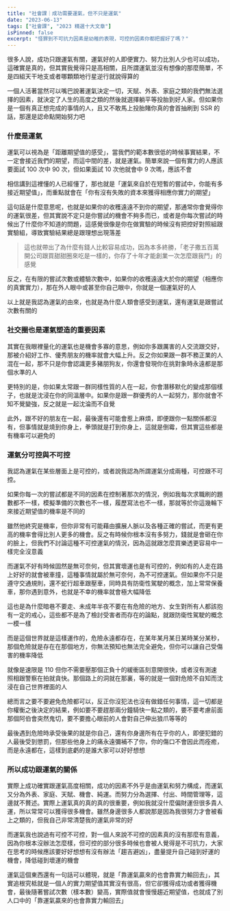 ```yaml
---
title: "社會課｜成功需要運氣，但不只是運氣"
date: "2023-06-13"
tags: ["社會課", "2023 精選十大文章"]
isPinned: false
excerpt: "怪罪到不可抗力因素是幼稚的表現，可控的因素你都把握好了嗎？"
---
```


很多人說，成功只跟運氣有關，運氣好的人即便實力、努力比別人少也可以成功，這確實是真的，但其實我覺得只是高相關，且所謂運氣並沒有想像的那麼簡單，不是四組天干地支或者哪顆類地行星逆行就說得算的

一個人活著當然可以嘴巴說著運氣決定一切，天賦、外表、家庭之類的我們無法選擇的因素，就決定了人生的高度之類的然後就選擇躺平等投胎到好人家。但如果你是一個有真正想完成的事情的人，且又不敢馬上投胎賭你真的會首抽刷到 SSR 的話，那還是認命點開始努力吧

### 什麼是運氣

運氣可以視為是「距離期望值的感受」，當我們的範本數很低的時候事實結果，不一定會接近我們的期望，而這中間的差，就是運氣。簡單來說一個有實力的人應該要面試 100 次中 90 次，但如果面試 10 次他就會中 9 次嗎，應該不會

相信講到這裡懂的人已經懂了，那也就是「運氣來自於在短暫的嘗試中，你能有多接近期望值」，而重點就會在「你有沒有失敗的資本來獲得相應你實力的期望」

這句話是什麼意思呢，也就是如果你的收穫遠遠不到你的期望，那通常你會覺得你的運氣很差，但其實說不定只是你嘗試的機會不夠多而已，或者是你每次嘗試的時候出了什麼你不知道的問題，這感覺很像是你在做實驗的時候沒有把控好對照組跟實驗組，導致實驗結果總是跟理想出現落差

> 這也就帶出了為什麼有錢人比較容易成功，因為本多終勝，「老子撒五百萬開公司跟買甜甜圈來吃是一樣的，你存了十年才能創業一次怎麼跟我鬥」的感覺

反之，在有限的嘗試次數或體驗次數中，如果你的收穫遠遠大於你的期望（相應你的真實實力），那在外人眼中或甚至你自己眼中，你就是一個運氣好的人

以上就是我認為運氣的由來，也就是為什麼人類會感受到運氣，還有運氣是跟嘗試次數有關的

### 社交圈也是運氣塑造的重要因素

其實在我眼裡量化的運氣也是機會多寡的意思，例如你多跟厲害的人交流跟交好，那被介紹好工作、優秀朋友的機率就會大幅上升。反之你如果跟一群不務正業的人混在一起，那不只是你會認識更多豬朋狗友，你還會發現你在挑對象時永遠都是那個水準的人

更特別的是，你如果太常跟一群同樣性質的人在一起，你會潛移默化的變成那個樣子，也就是沈浸在你的同溫層中。如果你是跟一群優秀的人一起努力，那你就會不知不覺變強，反之就是一起沈淪而不自覺

此外，跟不好的朋友在一起，最後還有可能會惹上麻煩，即便跟你一點關係都沒有，但事情就是燒到你身上，拳頭就是打到你身上，這就是倒霉，但其實這些都是有機率可以避免的

### 運氣分可控與不可控

我認為運氣在某些層面上是可控的，或者說我認為所謂運氣分成兩種，可控跟不可控。

如果你每一次的嘗試都是不同的因素在控制著那次的情況，例如我每次求職刷的題數都不一樣，模擬準備的次數也不一樣，履歷寫法也不一樣，那就等於你這幾輪下來接近期望值的機率是不同的

雖然他終究是機率，但你非常有可能藉由擴展人脈以及各種正確的嘗試，而更有更高的機率會得比別人更多的機會。反之有時候你根本沒有多努力，錢就是會砸在你的臉上，但我們不討論這種不可控運氣的情況，因為這就跟怎麼買樂透更容易中一樣完全沒意義

而運氣不好有時候固然是無可奈何，但其實壞運也是有可控的，例如有的人走在路上好好的就會被車撞，這種事情就屬於無可奈何，為不可控運氣。但如果你不只是遵守交通規則，還不蛇行超車跟壓車，同時具有防衛性駕駛的概念，加上常常保養車，那你遇到意外，也就是不幸的機率就會極大幅降低

這也是為什麼暗巷不要走、未成年半夜不要在有危險的地方、女生對所有人都該抱有一定的戒心，這些都不是為了檢討受害者而存在的論點，就跟防衛性駕駛的概念一模一樣

而是這個世界就是這樣運作的，危險永遠都存在，在某年某月某日某時某分某秒，那個危險就是存在在那個地方，你無法預知也無法完全避免，但你可以讓自己受傷害的機率降低

就像是速限是 110 但你不需要壓那個正負十的緩衝區刻意開很快，或者沒有測速照相跟警察在拍就貪快。那個路上的洞就在那裏，等的就是一個對危險不自知而沈浸在自己世界裡面的人

總而言之要不要避免危險都可以，反正你沒犯法也沒有做錯任何事情，這一切都是你權衡之後決定的結果，例如要不要趕那兩分鐘騎快一點之類的，要不要考慮前面那個阿伯會突然鬼切，要不要擔心眼前的人會對自己伸出狼爪等等的

最後遇到危險時承受後果的就是你自己，還有你身邊所有在乎你的人，即便犯錯的人最後受到懲罰，但那些他身上的痛永遠彌補不了你，你的傷口不會因此而痊癒，而是永遠都在，這樣到底虧的是誰大家可以好好想想

### 所以成功跟運氣的關係

實際上成功確實跟運氣高度相關，成功的因素不外乎是由運氣和努力構成，而運氣又分為外表、家庭、天賦、機會、純運。而努力分為選擇、付出、時間管理等，這邊就不贅述。實際上運氣真的真的真的很重要，例如我就沒什麼偏財運但很多貴人運，所以常常可以獲得很多機會。雖然身邊很多人都說那是因為我很努力才會被看上之類的，但我自己非常清楚我的運氣非常的好

而運氣我也說過有可控不可控，對一個人來說不可控的因素真的沒有那麼有意義，因為你根本沒辦法怎麼樣，但可控的部分很多時候也會被人覺得是不可抗力，大家在思考的時候應該要好好想想有沒有辦法「趨吉避凶」，盡量提升自己碰到好運的機會，降低碰到壞運的機會

運氣這個東西還有一句話可以體現，就是「靠運氣贏來的也會靠實力輸回去」，其實追根究柢就是一個人的實力期望值其實沒有很高，但它卻獲得成功或者獲得機會，最後隨著嘗試次數（樣本數）變高，實際值就會慢慢趨近期望值，也就成了別人口中的「靠運氣贏來的也會靠實力輸回去」

